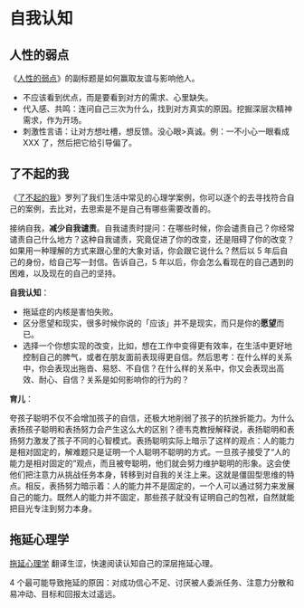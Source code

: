 # 自我认知

## 人性的弱点

《[人性的弱点](https://book.douban.com/subject/25985683/)》的副标题是如何赢取友谊与影响他人。

- 不应该看到优点，而是要看到对方的需求、心里缺失。
- 代入感、共鸣：连问自己三次为什么，找到对方真实的原因。挖掘深层次精神需求，作为开场。
- 刺激性言语：让对方想吐槽，想反馈。没心眼>真诚。例：一不小心一眼看成 XXX 了，然后把它给引导偏了。

## 了不起的我

《[了不起的我](https://book.douban.com/subject/34836531/)》罗列了我们生活中常见的心理学案例，你可以逐个的去寻找符合自己的案例，去比对，去思索是不是自己有哪些需要改善的。

接纳自我，**减少自我谴责**。自我谴责时提问：在哪些时候，你会谴责自己？你经常谴责自己什么地方？这种自我谴责，究竟促进了你的改变，还是阻碍了你的改变？如果用一种理解的方式来跟心里的大象对话，你会跟它说什么？然后以 5 年后自己的身份，给自己写一封信。告诉自己，5 年以后，你会怎么看现在的自己遇到的困难，以及现在的自己的坚持。

**自我认知**：

- 拖延症的内核是害怕失败。
- 区分愿望和现实，很多时候你说的「应该」并不是现实，而只是你的**愿望**而已。
- 选择一个你想实现的改变，比如，想在工作中变得更有效率，在生活中更好地控制自己的脾气，或者在朋友面前表现得更自信。然后思考：在什么样的关系中，你会表现出拖沓、易怒、不自信？在什么样的关系中，你又会表现出高效、耐心、自信？关系是如何影响你的行为的？

**育儿**：

夸孩子聪明不仅不会增加孩子的自信，还极大地削弱了孩子的抗挫折能力。为什么表扬孩子聪明和表扬努力会产生这么大的区别？德韦克教授解释说，表扬聪明和表扬努力激发了孩子不同的心智模式。表扬聪明实际上暗示了这样的观点：人的能力是相对固定的，解难题只是证明一个人聪明不聪明的方式。一旦孩子接受了“人的能力是相对固定的”观点，而且被夸聪明，他们就会努力维护聪明的形象。这会使他们把注意力从挑战任务本身，转移到对自我的关注上来。这就是僵固型思维的特点。相反，表扬努力暗示着：人的能力并不是固定的，一个人可以通过努力来发展自己的能力。既然人的能力并不固定，那些孩子就没有证明自己的包袱，自然就能把目光专注到努力本身。

## 拖延心理学

[拖延心理学](https://book.douban.com/subject/4180711/) 翻译生涩，快速阅读认知自己的深层拖延心理。

4 个最可能导致拖延的原因：对成功信心不足、讨厌被人委派任务、注意力分散和易冲动、目标和回报太过遥远。
